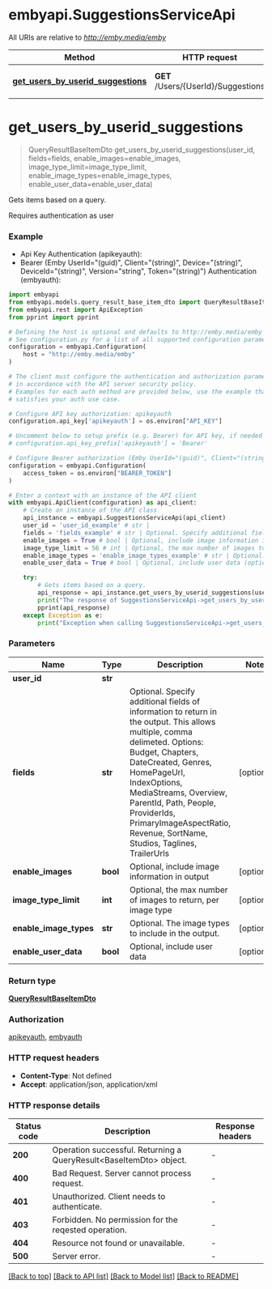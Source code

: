 # embyapi.SuggestionsServiceApi

All URIs are relative to *http://emby.media/emby*

Method | HTTP request | Description
------------- | ------------- | -------------
[**get_users_by_userid_suggestions**](SuggestionsServiceApi.md#get_users_by_userid_suggestions) | **GET** /Users/{UserId}/Suggestions | Gets items based on a query.


# **get_users_by_userid_suggestions**
> QueryResultBaseItemDto get_users_by_userid_suggestions(user_id, fields=fields, enable_images=enable_images, image_type_limit=image_type_limit, enable_image_types=enable_image_types, enable_user_data=enable_user_data)

Gets items based on a query.

Requires authentication as user

### Example

* Api Key Authentication (apikeyauth):
* Bearer (Emby UserId="(guid)", Client="(string)", Device="(string)", DeviceId="(string)", Version="string", Token="(string)") Authentication (embyauth):

```python
import embyapi
from embyapi.models.query_result_base_item_dto import QueryResultBaseItemDto
from embyapi.rest import ApiException
from pprint import pprint

# Defining the host is optional and defaults to http://emby.media/emby
# See configuration.py for a list of all supported configuration parameters.
configuration = embyapi.Configuration(
    host = "http://emby.media/emby"
)

# The client must configure the authentication and authorization parameters
# in accordance with the API server security policy.
# Examples for each auth method are provided below, use the example that
# satisfies your auth use case.

# Configure API key authorization: apikeyauth
configuration.api_key['apikeyauth'] = os.environ["API_KEY"]

# Uncomment below to setup prefix (e.g. Bearer) for API key, if needed
# configuration.api_key_prefix['apikeyauth'] = 'Bearer'

# Configure Bearer authorization (Emby UserId="(guid)", Client="(string)", Device="(string)", DeviceId="(string)", Version="string", Token="(string)"): embyauth
configuration = embyapi.Configuration(
    access_token = os.environ["BEARER_TOKEN"]
)

# Enter a context with an instance of the API client
with embyapi.ApiClient(configuration) as api_client:
    # Create an instance of the API class
    api_instance = embyapi.SuggestionsServiceApi(api_client)
    user_id = 'user_id_example' # str | 
    fields = 'fields_example' # str | Optional. Specify additional fields of information to return in the output. This allows multiple, comma delimeted. Options: Budget, Chapters, DateCreated, Genres, HomePageUrl, IndexOptions, MediaStreams, Overview, ParentId, Path, People, ProviderIds, PrimaryImageAspectRatio, Revenue, SortName, Studios, Taglines, TrailerUrls (optional)
    enable_images = True # bool | Optional, include image information in output (optional)
    image_type_limit = 56 # int | Optional, the max number of images to return, per image type (optional)
    enable_image_types = 'enable_image_types_example' # str | Optional. The image types to include in the output. (optional)
    enable_user_data = True # bool | Optional, include user data (optional)

    try:
        # Gets items based on a query.
        api_response = api_instance.get_users_by_userid_suggestions(user_id, fields=fields, enable_images=enable_images, image_type_limit=image_type_limit, enable_image_types=enable_image_types, enable_user_data=enable_user_data)
        print("The response of SuggestionsServiceApi->get_users_by_userid_suggestions:\n")
        pprint(api_response)
    except Exception as e:
        print("Exception when calling SuggestionsServiceApi->get_users_by_userid_suggestions: %s\n" % e)
```



### Parameters


Name | Type | Description  | Notes
------------- | ------------- | ------------- | -------------
 **user_id** | **str**|  | 
 **fields** | **str**| Optional. Specify additional fields of information to return in the output. This allows multiple, comma delimeted. Options: Budget, Chapters, DateCreated, Genres, HomePageUrl, IndexOptions, MediaStreams, Overview, ParentId, Path, People, ProviderIds, PrimaryImageAspectRatio, Revenue, SortName, Studios, Taglines, TrailerUrls | [optional] 
 **enable_images** | **bool**| Optional, include image information in output | [optional] 
 **image_type_limit** | **int**| Optional, the max number of images to return, per image type | [optional] 
 **enable_image_types** | **str**| Optional. The image types to include in the output. | [optional] 
 **enable_user_data** | **bool**| Optional, include user data | [optional] 

### Return type

[**QueryResultBaseItemDto**](QueryResultBaseItemDto.md)

### Authorization

[apikeyauth](../README.md#apikeyauth), [embyauth](../README.md#embyauth)

### HTTP request headers

 - **Content-Type**: Not defined
 - **Accept**: application/json, application/xml

### HTTP response details

| Status code | Description | Response headers |
|-------------|-------------|------------------|
**200** | Operation successful. Returning a QueryResult&lt;BaseItemDto&gt; object. |  -  |
**400** | Bad Request. Server cannot process request. |  -  |
**401** | Unauthorized. Client needs to authenticate. |  -  |
**403** | Forbidden. No permission for the reqested operation. |  -  |
**404** | Resource not found or unavailable. |  -  |
**500** | Server error. |  -  |

[[Back to top]](#) [[Back to API list]](../README.md#documentation-for-api-endpoints) [[Back to Model list]](../README.md#documentation-for-models) [[Back to README]](../README.md)

